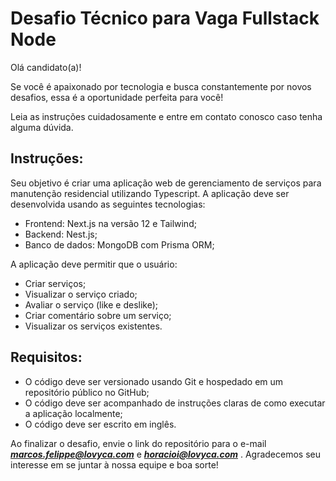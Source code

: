 # Desafio Técnico para Vaga Fullstack Node

Olá candidato(a)!

Se você é apaixonado por tecnologia e busca constantemente por novos desafios, essa é a oportunidade perfeita para você!

Leia as instruções cuidadosamente e entre em contato conosco caso tenha alguma dúvida.

## Instruções:

Seu objetivo é criar uma aplicação web de gerenciamento de serviços para manutenção residencial utilizando Typescript. A aplicação deve ser desenvolvida usando as seguintes tecnologias:

- Frontend: Next.js na versão 12 e Tailwind;
- Backend: Nest.js;
- Banco de dados: MongoDB com Prisma ORM;

A aplicação deve permitir que o usuário:
- Criar serviços;
- Visualizar o serviço criado;
- Avaliar o serviço (like e deslike);
- Criar comentário sobre um serviço;
- Visualizar os serviços existentes.

## Requisitos:
- O código deve ser versionado usando Git e hospedado em um repositório público no GitHub;
- O código deve ser acompanhado de instruções claras de como executar a aplicação localmente;
- O código deve ser escrito em inglês.

Ao finalizar o desafio, envie o link do repositório para o e-mail _**marcos.felippe@lovyca.com**_ e _**horacioi@lovyca.com**_ . Agradecemos seu interesse em se juntar à nossa equipe e boa sorte!

